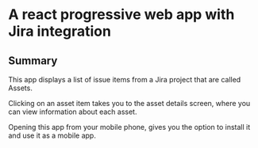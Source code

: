 # A react progressive web app with Jira integration

## Summary

This app displays a list of issue items from a Jira project that are called Assets. 

Clicking on an asset item takes you to the asset details screen, where you can view information about each asset.

Opening this app from your mobile phone, gives you the option to install it and use it as a mobile app.
